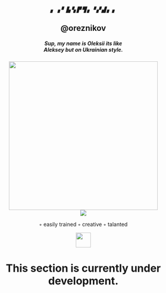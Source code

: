 <h5 align="center">▖ ▗ ▘ ▙ ▚ ▛ ▜ ▖▝ ▞ ▟ ▖ ▖</h5>
<h2 align="center">@oreznikov</h2>

<h5 align="center">Sup, my name is Oleksii its like <br/>Aleksey but on Ukrainian style.</h5>
<p align="center">
    <img src="https://github.com/sator4iiik/sator4iiik/blob/master/.git_pic/5DEB83A1-792E-4074-AB9F-DDF0E0F3BB30.png" height="400px">
    <br/>
    <img src="https://img.shields.io/aur/last-modified/oreznikov?color=orange&style=plastic" heigt="70%">
    <p align="center">◦ easily trained ◦ creative ◦ talanted</p>
<p align="center">
        <a href="https://www.codewars.com/users/oreznikov" target="_blank">
        <img src="https://www.codewars.com/users/oreznikov/badges/micro" height="40px">
        </a>
    <br>
</p>

<h1 align="center">This section is currently under development.</h1>

